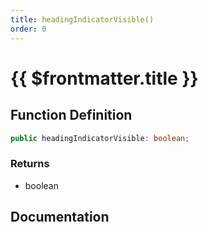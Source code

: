 ```yaml
---
title: headingIndicatorVisible()
order: 0
---
```


# {{ $frontmatter.title }}

<!--@include: ./headingIndicatorVisible_partial_header.md-->

## Function Definition

```ts
public headingIndicatorVisible: boolean;
```

### Returns

* boolean

## Documentation

<!--@include: ./headingIndicatorVisible_partial_footer.md-->
